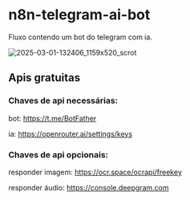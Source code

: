 # n8n-telegram-ai-bot
Fluxo contendo um bot do telegram com ia.

![2025-03-01-132406_1159x520_scrot](https://github.com/user-attachments/assets/54bfc3d8-34e2-473d-b393-1e871aef9cbf)

## Apis gratuitas
### Chaves de api necessárias:
bot: https://t.me/BotFather

ia: https://openrouter.ai/settings/keys

### Chaves de api opcionais:
responder imagem: https://ocr.space/ocrapi/freekey

responder áudio: https://console.deepgram.com
